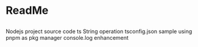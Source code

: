 # ReadMe

## 

Nodejs project
source code ts
String operation
tsconfig.json sample
using pnpm as pkg manager
console.log enhancement
